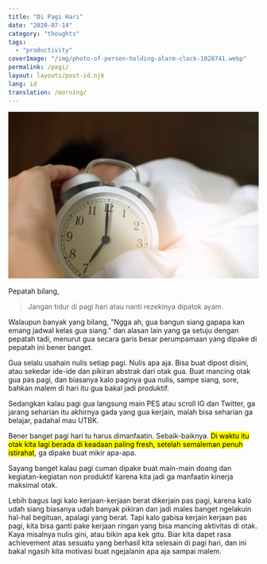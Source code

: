 ```yaml
---
title: "Di Pagi Hari"
date: "2020-07-14"
category: "thoughts"
tags:
  - "productivity"
coverImage: "/img/photo-of-person-holding-alarm-clock-1028741.webp"
permalink: /pagi/
layout: layouts/post-id.njk
lang: id
translation: /morning/
---
```


![](/img/photo-of-person-holding-alarm-clock-1028741.webp)

Pepatah bilang,

> Jangan tidur di pagi hari atau nanti rezekinya dipatok ayam.

Walaupun banyak yang bilang, "Ngga ah, gua bangun siang gapapa kan emang jadwal kelas gua siang." dan alasan lain yang ga setuju dengan pepatah tadi, menurut gua secara garis besar perumpamaan yang dipake di pepatah ini bener banget.

Gua selalu usahain nulis setiap pagi. Nulis apa aja. Bisa buat dipost disini, atau sekedar ide-ide dan pikiran abstrak dari otak gua. Buat mancing otak gua pas pagi, dan biasanya kalo paginya gua nulis, sampe siang, sore, bahkan malem di hari itu gua bakal jadi produktif.

Sedangkan kalau pagi gua langsung main PES atau scroll IG dan Twitter, ga jarang seharian itu akhirnya gada yang gua kerjain, malah bisa seharian ga belajar, padahal mau UTBK.

Bener banget pagi hari tu harus dimanfaatin. Sebaik-baiknya. <mark>Di waktu itu otak kita lagi berada di keadaan paling fresh, setelah semaleman penuh istirahat</mark>, ga dipake buat mikir apa-apa.

Sayang banget kalau pagi cuman dipake buat main-main doang dan kegiatan-kegiatan non produktif karena kita jadi ga manfaatin kinerja maksimal otak.

Lebih bagus lagi kalo kerjaan-kerjaan berat dikerjain pas pagi, karena kalo udah siang biasanya udah banyak pikiran dan jadi males banget ngelakuin hal-hal begituan, apalagi yang berat. Tapi kalo gabisa kerjain kerjaan pas pagi, kita bisa ganti pake kerjaan ringan yang bisa mancing aktivitas di otak. Kaya misalnya nulis gini, atau bikin apa kek gitu. Biar kita dapet rasa achievement atas sesuatu yang berhasil kita selesain di pagi hari, dan ini bakal ngasih kita motivasi buat ngejalanin apa aja sampai malem.
